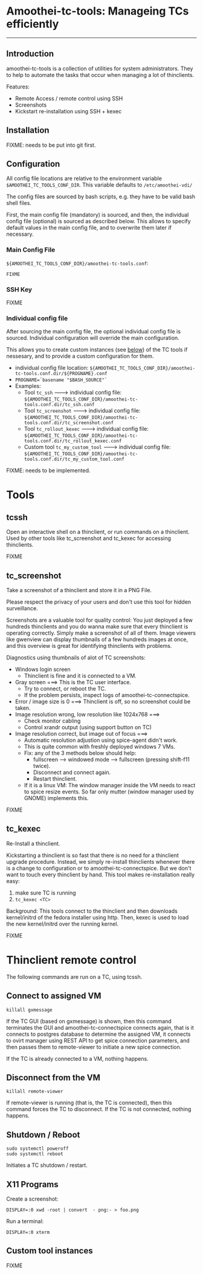# Amoothei-tc-tools: Manageing TCs efficiently

------------------------------------------------

## Introduction
amoothei-tc-tools is a collection of utilities for system administrators.
They to help to automate the tasks that occur when managing a lot of thinclients.

Features:

* Remote Access / remote control using SSH
* Screenshots
* Kickstart re-installation using SSH + kexec


## Installation
FIXME: needs to be put into git first.


## Configuration
All config file locations are relative to the environment variable
`$AMOOTHEI_TC_TOOLS_CONF_DIR`. This variable defaults to `/etc/amoothei-vdi/`

The config files are sourced by bash scripts, e.g. they have to be valid bash shell files.

First, the main config file (mandatory) is sourced, and then, the individual config file (optional) is sourced as described below.
This allows to specify default values in the main config file, and to overwrite them later if necessary. 

### Main Config File
`${AMOOTHEI_TC_TOOLS_CONF_DIR}/amoothei-tc-tools.conf`:
```
FIXME
```

### SSH Key
FIXME

### Individual config file
After sourcing the main config file, the optional individual config file is sourced. 
Individual configuration will override the main configuration.

This allows you to create custom instances (see [below](#custom-tool-instances)) of the TC tools if nessesary, and to provide a custom configuration for them.

* individual config file location: `${AMOOTHEI_TC_TOOLS_CONF_DIR}/amoothei-tc-tools.conf.dir/${PROGNAME}.conf`
* ```PROGNAME=`basename "$BASH_SOURCE"` ```
* Examples:
    + Tool `tc_ssh` ---> individual config file: `${AMOOTHEI_TC_TOOLS_CONF_DIR}/amoothei-tc-tools.conf.dir/tc_ssh.conf`
    + Tool `tc_screenshot` ---> individual config file: `${AMOOTHEI_TC_TOOLS_CONF_DIR}/amoothei-tc-tools.conf.dir/tc_screenshot.conf`
    + Tool `tc_rollout_kexec` ---> individual config file: `${AMOOTHEI_TC_TOOLS_CONF_DIR}/amoothei-tc-tools.conf.dir/tc_rollout_kexec.conf`
    + Custom tool `tc_my_custom_tool` ---> individual config file: `${AMOOTHEI_TC_TOOLS_CONF_DIR}/amoothei-tc-tools.conf.dir/tc_my_custom_tool.conf`


FIXME: needs to be implemented.

Tools
=======

tcssh
-------------
Open an interactive shell on a thinclient, or run commands on a thinclient. Used by other tools like tc_screenshot and tc_kexec for accessing thinclients.

FIXME

tc_screenshot
-------------
Take a screenshot of a thinclient and store it in a PNG File.

Please respect the privacy of your users and don't use this tool for hidden surveillance.

Screenshots are a valuable tool for quality control: You just deployed a few hundreds thinclients and you do wanna make sure that every thinclient is operating correctly. Simply make a screenshot of all of them. Image viewers like gwenview can display thumbnails of a few hundreds images at once, and this overview is great for identifying thinclients with problems.

Diagnostics using thumbnails of alot of TC screenshots:

* Windows login screen
    * Thinclient is fine and it is connected to a VM.
* Gray screen ===> This is the TC user interface.
    * Try to connect, or reboot the TC.
    * If the problem persists, inspect logs of amoothei-tc-connectspice.
* Error / image size is 0 ===> Thinclient is off, so no screenshot could be taken.
* Image resolution wrong, low resolution like 1024x768 ===>
    * Check monitor cabling
    * Control xrandr output (using support button on TC)
* Image resolution correct, but image out of focus  ===>
    * Automatic resolution adjustion using spice-agent didn't work.
    * This is quite common with freshly deployed windows 7 VMs.
    * Fix: any of the 3 methods below should help:
        * fullscreen --> windowed mode --> fullscreen (pressing shift-f11 twice).
        * Disconnect and connect again.
        * Restart thinclient.
    * If it is a linux VM: The window manager inside the VM needs to react to spice resize events. So far only mutter (window manager used by GNOME) implements this.
    


FIXME


tc_kexec
-----------
Re-Install a thinclient. 

Kickstarting a thinclient is so fast that there is no need for a thinclient upgrade procedure. Instead, we simply re-install thinclients whenever there is a change to configuration or to amoothei-tc-connectspice. But we don't want to touch every thinclient by hand. This tool makes re-installation really easy:

1. make sure TC is running
2. ```tc_kexec <TC>```

Background: This tools connect to the thinclient and then downloads kernel/initrd of the fedora installer using http. Then, kexec is used to load the new kernel/initrd over the running kernel.

FIXME



Thinclient remote control
=============================
The following commands are run on a TC, using tcssh.

Connect to assigned VM
-----------------------
```
killall gxmessage
```

If the TC GUI (based on gxmessage) is shown, then this command terminates the GUI and amoothei-tc-connectspice connects again, that is it connects to postgres database to determine the assigned VM, it connects to ovirt manager using REST API to get spice connection parameters, and then passes them to remote-viewer to initiate a new spice connection.

If the TC is already connected to a VM, nothing happens.


Disconnect from the VM
----------------------
```
killall remote-viewer
```

If remote-viewer is running (that is, the TC is connected), then this command forces the TC to disconnect. If the TC is not connected, nothing happens.


Shutdown / Reboot
-----------------
```
sudo systemctl poweroff
sudo systemctl reboot
```

Initiates a TC shutdown / restart.

X11 Programs
------------
Create a screenshot:

```
DISPLAY=:0 xwd -root | convert  - png:- > foo.png
```

Run a terminal:

```
DISPLAY=:0 xterm
```


## Custom tool instances
FIXME


